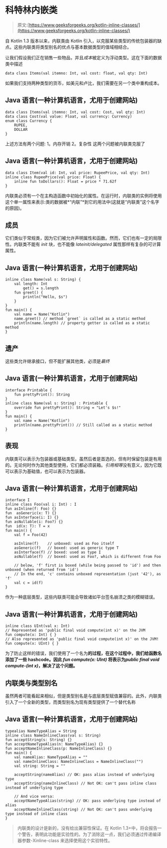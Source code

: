 # 科特林内嵌类

> 原文:[https://www.geeksforgeeks.org/kotlin-inline-classes/](https://www.geeksforgeeks.org/kotlin-inline-classes/)

自 Kotlin 1.3 版本以来，内联类由 Kotlin 引入，以克服某些类型的传统包装器的缺点。这些内联类将类型别名的优点与基本数据类型的值域相结合。

让我们假设我们正在销售一些物品，并且*成本*被定义为浮动类型。这在下面的数据类中描述

```
data class Items(val itemno: Int, val cost: float, val qty: Int)
```

如果我们支持两种类型的货币，如美元和卢比，我们需要在另一个类中重构成本。

## Java 语言(一种计算机语言，尤用于创建网站)

```
data class Items(val itemno: Int, val cost: Cost, val qty: Int)
data class Cost(val value: Float, val currency: Currency)
enum class Currency {
    RUPEE,
    DOLLAR
}
```

上述方法有两个问题:
1。内存开销
2。复杂性
这两个问题被内联类克服了

## Java 语言(一种计算机语言，尤用于创建网站)

```
data class Item(val id: Int, val price: RupeePrice, val qty: Int)
inline class RupeePrice(val price: Float) {
    inline fun toDollars(): Float = price * 71.62f
}
```

内联类必须有一个在主构造函数中初始化的属性。在运行时，内联类的实例将使用这个单一属性来表示:类的数据被*“内联”*到它的用法中(这就是“内联类”这个名字的原因)。

## 成员

它们类似于常规类，因为它们被允许声明属性和函数。然而，它们也有一定的局限性。内联类不能有 *init* 块，也不能像 *lateinit/delegated* 属性那样有复杂的可计算属性。

## Java 语言(一种计算机语言，尤用于创建网站)

```
inline class Name(val s: String) {
    val length: Int
        get() = s.length
    fun greet() {
        println("Hello, $s")
    }
}   
fun main() {
    val name = Name("Kotlin")
    name.greet() // method `greet` is called as a static method
    println(name.length) // property getter is called as a static method
}
```

## 遗产

这些类允许继承接口，但不能扩展其他类，必须是*最终*

## Java 语言(一种计算机语言，尤用于创建网站)

```
interface Printable {
    fun prettyPrint(): String
}
inline class Name(val s: String) : Printable {
    override fun prettyPrint(): String = "Let's $s!"
}   
fun main() {
    val name = Name("Kotlin")
    println(name.prettyPrint()) // Still called as a static method
}
```

## 表现

内联类可以表示为包装器或基础类型。虽然后者是首选的，但有时保留包装是有用的。无论何时作为其他类型使用，它们都必须装箱。*引用相等*没有意义，因为它既可以表示为基础值，也可以表示为包装器。

## Java 语言(一种计算机语言，尤用于创建网站)

```
interface I
inline class Foo(val i: Int) : I
fun asInline(f: Foo) {}
fun  asGeneric(x: T) {}
fun asInterface(i: I) {}
fun asNullable(i: Foo?) {}
fun  id(x: T): T = x
fun main() {
    val f = Foo(42)

    asInline(f)    // unboxed: used as Foo itself
    asGeneric(f)   // boxed: used as generic type T
    asInterface(f) // boxed: used as type I
    asNullable(f)  // boxed: used as Foo?, which is different from Foo

    // below, 'f' first is boxed (while being passed to 'id') and then unboxed (when returned from 'id')
    // In the end, 'c' contains unboxed representation (just '42'), as 'f'
    val c = id(f) 
}
```

作为一种底层类型，这些内联类可能会导致诸如平台签名崩溃之类的模糊错误。

## Java 语言(一种计算机语言，尤用于创建网站)

```
inline class UInt(val x: Int)
// Represented as 'public final void compute(int x)' on the JVM
fun compute(x: Int) { }
// Also represented as 'public final void compute(int x)' on the JVM!
fun compute(x: UInt) { }
```

为了防止这样的错误，我们使用了一个名为**的过程，在这个过程中，我们给函数名添加了一些 hashcode。因此 *fun compute(x: UInt)* 将表示为*public final void compute-(int x)*，解决了这个问题。**

## 内联类与类型别名

虽然两者可能看起来相似，但是类型别名是与底层类型赋值兼容的。此外，内联类引入了一个全新的类型，而类型别名为现有类型提供了一个替代名称

## Java 语言(一种计算机语言，尤用于创建网站)

```
typealias NameTypeAlias = String
inline class NameInlineClass(val s: String)
fun acceptString(s: String) {}
fun acceptNameTypeAlias(n: NameTypeAlias) {}
fun acceptNameInlineClass(p: NameInlineClass) {}
fun main() {
    val nameAlias: NameTypeAlias = ""
    val nameInlineClass: NameInlineClass = NameInlineClass("")
    val string: String = ""

    acceptString(nameAlias) // OK: pass alias instead of underlying type
    acceptString(nameInlineClass) // Not OK: can't pass inline class instead of underlying type

    // And vice versa:
    acceptNameTypeAlias(string) // OK: pass underlying type instead of alias
    acceptNameInlineClass(string) // Not OK: can't pass underlying type instead of inline class
}
```

> 内联类的设计是新的，没有给出兼容性保证。在 Kotlin 1.3+中，将会报告一个警告，表明此功能是实验性的。为了消除这一点，我们必须通过传递编译器参数-Xinline-class 来选择使用这个实验特性。
